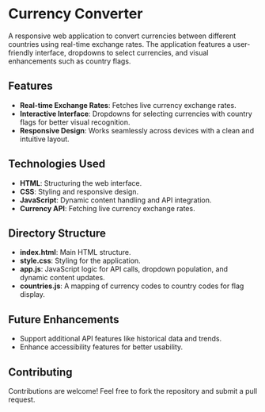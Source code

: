 # Currency Converter

A responsive web application to convert currencies between different countries using real-time exchange rates. The application features a user-friendly interface, dropdowns to select currencies, and visual enhancements such as country flags.

## Features
- **Real-time Exchange Rates**: Fetches live currency exchange rates.
- **Interactive Interface**: Dropdowns for selecting currencies with country flags for better visual recognition.
- **Responsive Design**: Works seamlessly across devices with a clean and intuitive layout.

## Technologies Used
- **HTML**: Structuring the web interface.
- **CSS**: Styling and responsive design.
- **JavaScript**: Dynamic content handling and API integration.
- **Currency API**: Fetching live currency exchange rates.

## Directory Structure
- **index.html**: Main HTML structure.
- **style.css**: Styling for the application.
- **app.js**: JavaScript logic for API calls, dropdown population, and dynamic content updates.
- **countries.js**: A mapping of currency codes to country codes for flag display.

## Future Enhancements
- Support additional API features like historical data and trends.
- Enhance accessibility features for better usability.

## Contributing
Contributions are welcome! Feel free to fork the repository and submit a pull request.